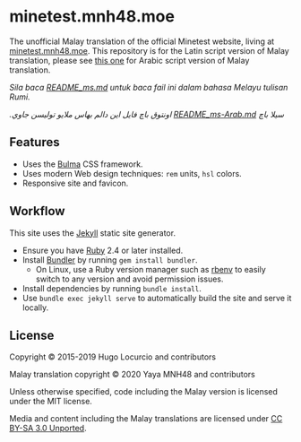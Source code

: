 # minetest.mnh48.moe

The unofficial Malay translation of the official Minetest website, living at [minetest.mnh48.moe](https://minetest.mnh48.moe). This repository is for the Latin script version of Malay translation, please see [this one](https://github.com/jawi-mnh48/mtjawi.mnh48.moe) for Arabic script version of Malay translation.


*Sila baca [README_ms.md](README_ms.md) untuk baca fail ini dalam bahasa Melayu tulisan Rumi.*

<span lang="ms-Arab" dir="rtl">*سيلا باچ [README_ms-Arab.md](https://github.com/jawi-mnh48/mtjawi.mnh48.moe/blob/master/README_ms-Arab.md) اونتوق باچ فايل اين دالم بهاس ملايو توليسن جاوي.*</span>

## Features

- Uses the [Bulma](https://bulma.io/) CSS framework.
- Uses modern Web design techniques: `rem` units, `hsl` colors.
- Responsive site and favicon.

## Workflow

This site uses the [Jekyll](https://jekyllrb.com) static site generator.

- Ensure you have [Ruby](https://www.ruby-lang.org/) 2.4 or later installed.
- Install [Bundler](https://bundler.io/) by running `gem install bundler`.
  - On Linux, use a Ruby version manager such as [rbenv](https://github.com/rbenv/rbenv)
    to easily switch to any version and avoid permission issues.
- Install dependencies by running `bundle install`.
- Use `bundle exec jekyll serve` to automatically build the site
  and serve it locally.

## License

Copyright © 2015-2019 Hugo Locurcio and contributors

Malay translation copyright © 2020 Yaya MNH48 and contributors


Unless otherwise specified, code including the Malay version is licensed under the MIT license.

Media and content including the Malay translations are licensed under
[CC BY-SA 3.0 Unported](https://creativecommons.org/licenses/by-sa/3.0/).
